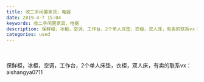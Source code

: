 ```yaml
---
title: 收二手闲置家具，电器
date: 2019-4-7 15:04
keywords: 收二手闲置家具，电器
description: 保鲜柜，冰柜，空调，工作台，2个单人床垫，衣柜，双人床，有卖的联系vx：aishangya0711
categories: used
---
```

<td class="t_f" id="postmessage_3420613">

<br/>
<br/>
保鲜柜，冰柜，空调，工作台，2个单人床垫，衣柜，双人床，有卖的联系vx：aishangya0711<br/>
</td>
